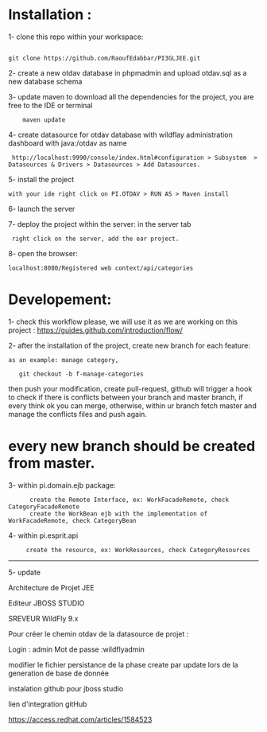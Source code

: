 # Installation : 

1- clone this repo within your workspace:

``` 

git clone https://github.com/RaoufEdabbar/PI3GLJEE.git

```

2- create a new otdav database in phpmadmin and upload otdav.sql as a new database schema

3- update maven to download all the dependencies for the project, you are free to the IDE or terminal

``` 
    maven update
```

4- create datasource for otdav database with wildflay administration dashboard with  java:/otdav as name

```
 http://localhost:9990/console/index.html#configuration > Subsystem  > Datasources & Drivers > Datasources > Add Datasources.
``` 


5- install the project

``` with your ide right click on PI.OTDAV > RUN AS > Maven install ```

6- launch the server

7- deploy the project within the server: in the server tab

``` 
 right click on the server, add the ear project.
``` 

8- open the browser:

``` 
localhost:8080/Registered web context/api/categories

```


# Developement:

1- check this workflow please, we will use it as we are working on this project : https://guides.github.com/introduction/flow/

2- after the installation of the project, create new branch for each feature:
   
    as an example: manage category,

  ``` 
     git checkout -b f-manage-categories 
  ```

  then push your modification, create pull-request, github will trigger a hook to check if there is conflicts between your branch and master branch, if every think ok you can merge, otherwise, within ur branch fetch master and manage the conflicts files and push again.


  # every new branch should be created from master.


  3- within pi.domain.ejb package:

          create the Remote Interface, ex: WorkFacadeRemote, check CategoryFacadeRemote
          create the WorkBean ejb with the implementation of WorkFacadeRemote, check CategoryBean

  4- within pi.esprit.api

         create the resource, ex: WorkResources, check CategoryResources







------------------------------------------------------------------------------------------

5- update  

Architecture de Projet JEE

Editeur JBOSS STUDIO

SREVEUR WildFly 9.x

Pour créer le chemin otdav de la datasource de projet :

Login        : admin
Mot de passe :wildflyadmin

modifier le fichier persistance de la phase create par update lors de la generation de base de donnée 


instalation github pour jboss studio

lien d'integration gitHub

https://access.redhat.com/articles/1584523




